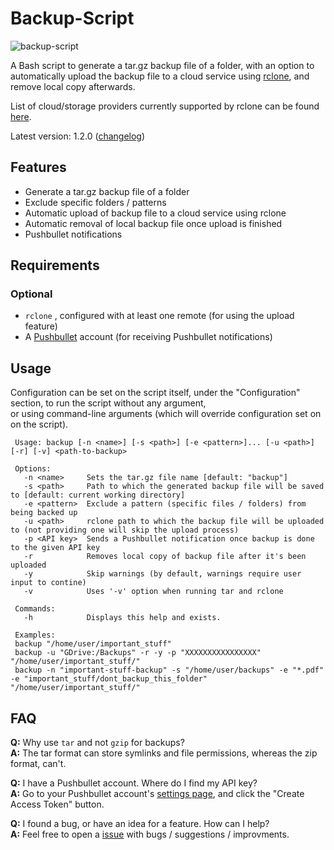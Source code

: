 # Backup-Script

![backup-script](https://user-images.githubusercontent.com/8832013/84669169-3bce8200-af2d-11ea-850c-d40e2521e6d5.png)

A Bash script to generate a tar.gz backup file of a folder, with an option to automatically upload the backup file to a cloud service using [rclone](https://github.com/rclone/rclone), and remove local copy afterwards.

List of cloud/storage providers currently supported by rclone can be found [here](https://github.com/rclone/rclone#storage-providers).

Latest version: 1.2.0 ([changelog](https://github.com/MichaelYochpaz/Backup-Script/blob/master/changelog.md))
## Features
* Generate a tar.gz backup file of a folder
* Exclude specific folders / patterns
* Automatic upload of backup file to a cloud service using rclone
* Automatic removal of local backup file once upload is finished
* Pushbullet notifications  



##  Requirements
### Optional
* `rclone` , configured with at least one remote (for using the upload feature)
* A [Pushbullet](https://www.pushbullet.com/) account (for receiving Pushbullet notifications)

## Usage
Configuration can be set on the script itself, under the "Configuration" section, to run the script without any argument,  
or using command-line arguments (which will override configuration set on on the script).
```
 Usage: backup [-n <name>] [-s <path>] [-e <pattern>]... [-u <path>] [-r] [-v] <path-to-backup>

 Options:
   -n <name>     Sets the tar.gz file name [default: "backup"]
   -s <path>     Path to which the generated backup file will be saved to [default: current working directory]
   -e <pattern>  Exclude a pattern (specific files / folders) from being backed up
   -u <path>     rclone path to which the backup file will be uploaded to (not providing one will skip the upload process)
   -p <API key>  Sends a Pushbullet notification once backup is done to the given API key
   -r            Removes local copy of backup file after it's been uploaded
   -y            Skip warnings (by default, warnings require user input to contine)
   -v            Uses '-v' option when running tar and rclone

 Commands:
   -h            Displays this help and exists.

 Examples:
 backup "/home/user/important_stuff"
 backup -u "GDrive:/Backups" -r -y -p "XXXXXXXXXXXXXXXX" "/home/user/important_stuff/" 
 backup -n "important-stuff-backup" -s "/home/user/backups" -e "*.pdf" -e "important_stuff/dont_backup_this_folder" "/home/user/important_stuff/"
```

## FAQ
**Q:** Why use `tar` and not `gzip` for backups?  
**A:** The tar format can store symlinks and file permissions, whereas the zip format, can't.

**Q:** I have a Pushbullet account. Where do I find my API key?  
**A:** Go to your Pushbullet account's [settings page](https://www.pushbullet.com/#settings/account), and click the "Create Access Token" button.

**Q:** I found a bug, or have an idea for a feature. How can I help?  
**A:** Feel free to open a [issue](https://github.com/MichaelYochpaz/Backup-Script/issues) with bugs / suggestions / improvments.
